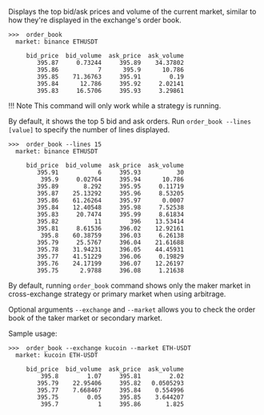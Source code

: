 
Displays the top bid/ask prices and volume of the current market, similar to how they're displayed in the exchange's order book.

```
>>>  order_book
  market: binance ETHUSDT

     bid_price  bid_volume  ask_price  ask_volume
        395.87     0.73244     395.89    34.37802
        395.86           7      395.9      10.786
        395.85    71.36763     395.91        0.19
        395.84      12.786     395.92     2.02141
        395.83     16.5706     395.93     3.29861
```

!!! Note
    This command will only work while a strategy is running.

By default, it shows the top 5 bid and ask orders. Run `order_book --lines [value]` to specify the number of lines displayed.

```
>>>  order_book --lines 15
  market: binance ETHUSDT

     bid_price  bid_volume  ask_price  ask_volume
        395.91           6     395.93          30
         395.9     0.02764     395.94      10.786
        395.89       8.292     395.95     0.11719
        395.87    25.13292     395.96     8.53205
        395.86    61.26264     395.97      0.0007
        395.84    12.40548     395.98     7.52538
        395.83     20.7474     395.99     8.61834
        395.82          11        396    13.53414
        395.81     8.61536     396.02    12.92161
         395.8    60.38759     396.03     6.26138
        395.79     25.5767     396.04    21.61688
        395.78    31.94231     396.05    44.45931
        395.77    41.51229     396.06     0.19829
        395.76    24.17199     396.07    12.26197
        395.75      2.9788     396.08     1.21638
```

By default, running `order_book` command shows only the maker market in cross-exchange strategy or primary market when using arbitrage.

Optional arguments `--exchange` and `--market` allows you to check the order book of the taker market or secondary market.

Sample usage:

```
>>>  order_book --exchange kucoin --market ETH-USDT
  market: kucoin ETH-USDT

     bid_price  bid_volume  ask_price  ask_volume
         395.8        1.07     395.81        2.02
        395.79    22.95406     395.82   0.0505293
        395.77    7.668467     395.84    0.554996
        395.75        0.05     395.85    3.644207
         395.7           1     395.86       1.825
```